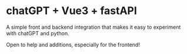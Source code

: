 # chatGPT + Vue3 + fastAPI
A simple front and backend integration that makes it easy to experiment with chatGPT and python.

Open to help and additions, especially for the frontend!
